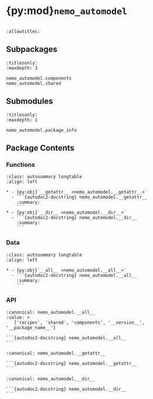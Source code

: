 # {py:mod}`nemo_automodel`

```{py:module} nemo_automodel
```

```{autodoc2-docstring} nemo_automodel
:allowtitles:
```

## Subpackages

```{toctree}
:titlesonly:
:maxdepth: 3

nemo_automodel.components
nemo_automodel.shared
```

## Submodules

```{toctree}
:titlesonly:
:maxdepth: 1

nemo_automodel.package_info
```

## Package Contents

### Functions

````{list-table}
:class: autosummary longtable
:align: left

* - {py:obj}`__getattr__ <nemo_automodel.__getattr__>`
  - ```{autodoc2-docstring} nemo_automodel.__getattr__
    :summary:
    ```
* - {py:obj}`__dir__ <nemo_automodel.__dir__>`
  - ```{autodoc2-docstring} nemo_automodel.__dir__
    :summary:
    ```
````

### Data

````{list-table}
:class: autosummary longtable
:align: left

* - {py:obj}`__all__ <nemo_automodel.__all__>`
  - ```{autodoc2-docstring} nemo_automodel.__all__
    :summary:
    ```
````

### API

````{py:data} __all__
:canonical: nemo_automodel.__all__
:value: >
   ['recipes', 'shared', 'components', '__version__', '__package_name__']

```{autodoc2-docstring} nemo_automodel.__all__
```

````

````{py:function} __getattr__(name: str)
:canonical: nemo_automodel.__getattr__

```{autodoc2-docstring} nemo_automodel.__getattr__
```
````

````{py:function} __dir__()
:canonical: nemo_automodel.__dir__

```{autodoc2-docstring} nemo_automodel.__dir__
```
````
